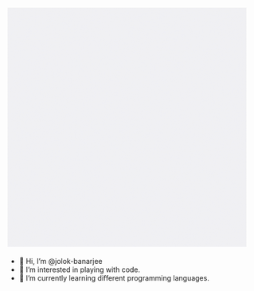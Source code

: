 ### <img src="aero.gif">
- 👋 Hi, I’m @jolok-banarjee
- 👀 I’m interested in playing with code.
- 🌱 I’m currently learning different programming languages.

<!---
jolok-banarjee/jolok-banarjee is a ✨ special ✨ repository because its `README.md` (this file) appears on your GitHub profile.
You can click the Preview link to take a look at your changes.
--->
